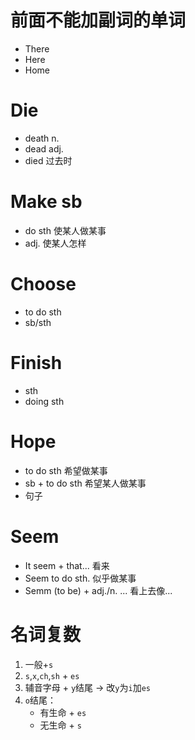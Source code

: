 # 前面不能加副词的单词
- There
- Here
- Home

# Die
- death n.
- dead adj.
- died 过去时

# Make sb
- do sth 使某人做某事
- adj. 使某人怎样

# Choose
- to do sth
- sb/sth

# Finish
- sth
- doing sth

# Hope
- to do sth 希望做某事
- sb + to do sth 希望某人做某事
- 句子

# Seem
- It seem + that... 看来
- Seem to do sth. 似乎做某事
- Semm (to be) + adj./n. ... 看上去像...

# 名词复数
1. 一般+`s`
2. `s`,`x`,`ch`,`sh` + `es`
3. 辅音字母 + `y`结尾 -> 改`y`为`i`加`es`
4. `o`结尾：
	- 有生命 + `es`
	- 无生命 + `s`